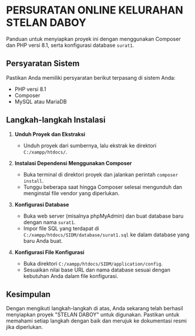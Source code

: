 # PERSURATAN ONLINE KELURAHAN STELAN DABOY

Panduan untuk menyiapkan proyek ini dengan menggunakan Composer dan PHP versi 8.1, serta konfigurasi database `surat1`.

## Persyaratan Sistem

Pastikan Anda memiliki persyaratan berikut terpasang di sistem Anda:
- PHP versi 8.1
- Composer
- MySQL atau MariaDB

## Langkah-langkah Instalasi

1. **Unduh Proyek dan Ekstraksi**
   - Unduh proyek dari sumbernya, lalu ekstrak ke direktori `C:/xampp/htdocs/`.

2. **Instalasi Dependensi Menggunakan Composer**
   - Buka terminal di direktori proyek dan jalankan perintah `composer install`.
   - Tunggu beberapa saat hingga Composer selesai mengunduh dan menginstal file vendor yang diperlukan.

3. **Konfigurasi Database**
   - Buka web server (misalnya phpMyAdmin) dan buat database baru dengan nama `surat1`.
   - Impor file SQL yang terdapat di `C:/xampp/htdocs/SIDM/database/surat1.sql` ke dalam database yang baru Anda buat.

4. **Konfigurasi File Konfigurasi**
   - Buka direktori `C:/xampp/htdocs/SIDM/application/config`.
   - Sesuaikan nilai base URL dan nama database sesuai dengan kebutuhan Anda dalam file konfigurasi.

## Kesimpulan

Dengan mengikuti langkah-langkah di atas, Anda sekarang telah berhasil menyiapkan proyek "STELAN DABOY" untuk digunakan. Pastikan untuk memahami setiap langkah dengan baik dan merujuk ke dokumentasi resmi jika diperlukan.
